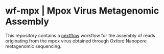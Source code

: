 # wf-mpx | Mpox Virus Metagenomic Assembly

This repository contains a [nextflow](https://www.nextflow.io/) workflow for the
assembly of reads originating from the mpox virus obtained through
Oxford Nanopore metagenomic sequencing.
